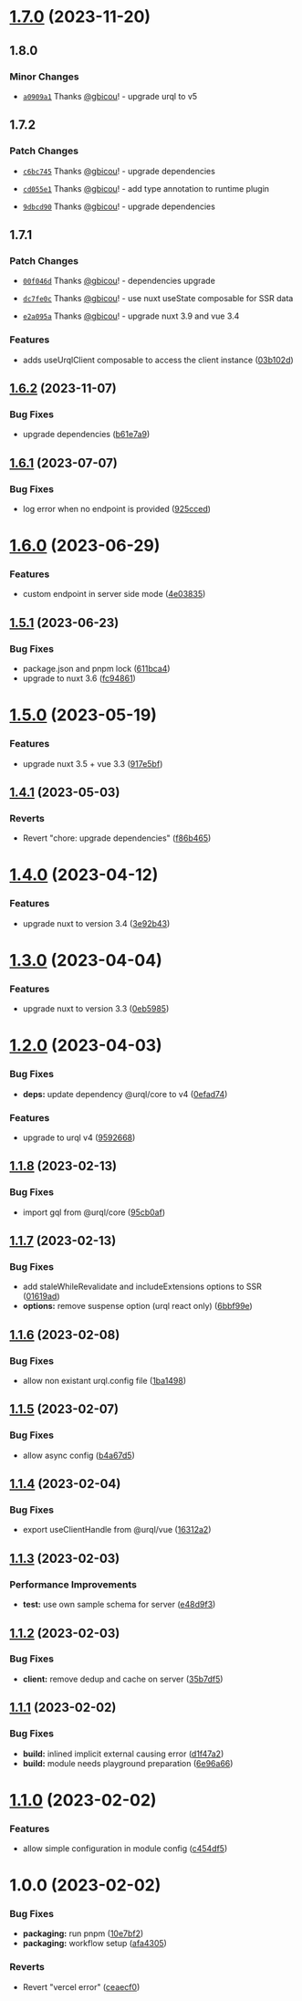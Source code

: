 # [1.7.0](https://github.com/gbicou/nuxt-urql/compare/v1.6.2...v1.7.0) (2023-11-20)

## 1.8.0

### Minor Changes

- [`a0909a1`](https://github.com/gbicou/nuxt-urql/commit/a0909a149e72c372c349322b87eedbac3be208ee) Thanks [@gbicou](https://github.com/gbicou)! - upgrade urql to v5

## 1.7.2

### Patch Changes

- [`c6bc745`](https://github.com/gbicou/nuxt-urql/commit/c6bc745e1d05ee9bce40fae8213ccceccde9891b) Thanks [@gbicou](https://github.com/gbicou)! - upgrade dependencies

- [`cd055e1`](https://github.com/gbicou/nuxt-urql/commit/cd055e19fd68065cc02cc51e7a1cf3c3010aae8c) Thanks [@gbicou](https://github.com/gbicou)! - add type annotation to runtime plugin

- [`9dbcd90`](https://github.com/gbicou/nuxt-urql/commit/9dbcd9030f28fa10f25f74e46acc0310922cd08a) Thanks [@gbicou](https://github.com/gbicou)! - upgrade dependencies

## 1.7.1

### Patch Changes

- [`00f046d`](https://github.com/gbicou/nuxt-urql/commit/00f046d677c71d240f1239f9aaf4900327fc10e1) Thanks [@gbicou](https://github.com/gbicou)! - dependencies upgrade

- [`dc7fe0c`](https://github.com/gbicou/nuxt-urql/commit/dc7fe0ccf77c142c8a69d714f0ef72f3a381e292) Thanks [@gbicou](https://github.com/gbicou)! - use nuxt useState composable for SSR data

- [`e2a095a`](https://github.com/gbicou/nuxt-urql/commit/e2a095acc10e097b392853108fddce97876bf0ec) Thanks [@gbicou](https://github.com/gbicou)! - upgrade nuxt 3.9 and vue 3.4

### Features

- adds useUrqlClient composable to access the client instance ([03b102d](https://github.com/gbicou/nuxt-urql/commit/03b102dfd1eb66f0180344d908a12f11f3f6f91b))

## [1.6.2](https://github.com/gbicou/nuxt-urql/compare/v1.6.1...v1.6.2) (2023-11-07)

### Bug Fixes

- upgrade dependencies ([b61e7a9](https://github.com/gbicou/nuxt-urql/commit/b61e7a99d7abfd2dbc5a7f8a9e6014779e6a407f))

## [1.6.1](https://github.com/gbicou/nuxt-urql/compare/v1.6.0...v1.6.1) (2023-07-07)

### Bug Fixes

- log error when no endpoint is provided ([925cced](https://github.com/gbicou/nuxt-urql/commit/925cced0b7d4487eb0b0e265569f8e9bbe8861eb))

# [1.6.0](https://github.com/gbicou/nuxt-urql/compare/v1.5.1...v1.6.0) (2023-06-29)

### Features

- custom endpoint in server side mode ([4e03835](https://github.com/gbicou/nuxt-urql/commit/4e038353b7443a97518fa8c68f7c0cd0cd9f91a8))

## [1.5.1](https://github.com/gbicou/nuxt-urql/compare/v1.5.0...v1.5.1) (2023-06-23)

### Bug Fixes

- package.json and pnpm lock ([611bca4](https://github.com/gbicou/nuxt-urql/commit/611bca4eccc510564edef0ad4d9c8176b668a8ab))
- upgrade to nuxt 3.6 ([fc94861](https://github.com/gbicou/nuxt-urql/commit/fc94861866b731c0147b1198f5280d647c727040))

# [1.5.0](https://github.com/gbicou/nuxt-urql/compare/v1.4.1...v1.5.0) (2023-05-19)

### Features

- upgrade nuxt 3.5 + vue 3.3 ([917e5bf](https://github.com/gbicou/nuxt-urql/commit/917e5bf96b90bfcefd7c3c7b5d3c2ed67c1df65c))

## [1.4.1](https://github.com/gbicou/nuxt-urql/compare/v1.4.0...v1.4.1) (2023-05-03)

### Reverts

- Revert "chore: upgrade dependencies" ([f86b465](https://github.com/gbicou/nuxt-urql/commit/f86b4651a20ce93cf77dfdd573dc16ce44a8d605))

# [1.4.0](https://github.com/gbicou/nuxt-urql/compare/v1.3.0...v1.4.0) (2023-04-12)

### Features

- upgrade nuxt to version 3.4 ([3e92b43](https://github.com/gbicou/nuxt-urql/commit/3e92b43036f34daaeef1d190390af8b07e97cd11))

# [1.3.0](https://github.com/gbicou/nuxt-urql/compare/v1.2.0...v1.3.0) (2023-04-04)

### Features

- upgrade nuxt to version 3.3 ([0eb5985](https://github.com/gbicou/nuxt-urql/commit/0eb59853794b3ebd79fcdd9f8d47e8edc7ef45d2))

# [1.2.0](https://github.com/gbicou/nuxt-urql/compare/v1.1.8...v1.2.0) (2023-04-03)

### Bug Fixes

- **deps:** update dependency @urql/core to v4 ([0efad74](https://github.com/gbicou/nuxt-urql/commit/0efad74acc75e36a2b6e351d35a7448765e1b5fe))

### Features

- upgrade to urql v4 ([9592668](https://github.com/gbicou/nuxt-urql/commit/959266809872de8bc0ae75cc10863d7f8321622f))

## [1.1.8](https://github.com/gbicou/nuxt-urql/compare/v1.1.7...v1.1.8) (2023-02-13)

### Bug Fixes

- import gql from @urql/core ([95cb0af](https://github.com/gbicou/nuxt-urql/commit/95cb0af95b8ab3de8c71b34b11928b54d7d75b54))

## [1.1.7](https://github.com/gbicou/nuxt-urql/compare/v1.1.6...v1.1.7) (2023-02-13)

### Bug Fixes

- add staleWhileRevalidate and includeExtensions options to SSR ([01619ad](https://github.com/gbicou/nuxt-urql/commit/01619ad2447d06b67c295f02bbc2991bbb982c3d))
- **options:** remove suspense option (urql react only) ([6bbf99e](https://github.com/gbicou/nuxt-urql/commit/6bbf99ef16dee5bd1d8059d5d09acb9ed8b6b0d1))

## [1.1.6](https://github.com/gbicou/nuxt-urql/compare/v1.1.5...v1.1.6) (2023-02-08)

### Bug Fixes

- allow non existant urql.config file ([1ba1498](https://github.com/gbicou/nuxt-urql/commit/1ba14989715a103af45f7d3265b46e6249049877))

## [1.1.5](https://github.com/gbicou/nuxt-urql/compare/v1.1.4...v1.1.5) (2023-02-07)

### Bug Fixes

- allow async config ([b4a67d5](https://github.com/gbicou/nuxt-urql/commit/b4a67d50e2d0fa8eef42bc901362710aaeea051e))

## [1.1.4](https://github.com/gbicou/nuxt-urql/compare/v1.1.3...v1.1.4) (2023-02-04)

### Bug Fixes

- export useClientHandle from @urql/vue ([16312a2](https://github.com/gbicou/nuxt-urql/commit/16312a219803eab663ca8f970f52146f99dea99f))

## [1.1.3](https://github.com/gbicou/nuxt-urql/compare/v1.1.2...v1.1.3) (2023-02-03)

### Performance Improvements

- **test:** use own sample schema for server ([e48d9f3](https://github.com/gbicou/nuxt-urql/commit/e48d9f3bde4d37d173e3c8888c7d0b857bb8af21))

## [1.1.2](https://github.com/gbicou/nuxt-urql/compare/v1.1.1...v1.1.2) (2023-02-03)

### Bug Fixes

- **client:** remove dedup and cache on server ([35b7df5](https://github.com/gbicou/nuxt-urql/commit/35b7df5b31d39b2f3f23432968ec9baacbea1828))

## [1.1.1](https://github.com/gbicou/nuxt-urql/compare/v1.1.0...v1.1.1) (2023-02-02)

### Bug Fixes

- **build:** inlined implicit external causing error ([d1f47a2](https://github.com/gbicou/nuxt-urql/commit/d1f47a25eac6c611a048dc41fb78e00167f4f637))
- **build:** module needs playground preparation ([6e96a66](https://github.com/gbicou/nuxt-urql/commit/6e96a66579a2d9d601efd98b971d8947133a52e0))

# [1.1.0](https://github.com/gbicou/nuxt-urql/compare/v1.0.0...v1.1.0) (2023-02-02)

### Features

- allow simple configuration in module config ([c454df5](https://github.com/gbicou/nuxt-urql/commit/c454df5ec88b0eea8810fe85e4cbca71875cee15))

# 1.0.0 (2023-02-02)

### Bug Fixes

- **packaging:** run pnpm ([10e7bf2](https://github.com/gbicou/nuxt-urql/commit/10e7bf2fe31b624503d702e7f9ed0f0e79050abc))
- **packaging:** workflow setup ([afa4305](https://github.com/gbicou/nuxt-urql/commit/afa4305711dd55ef41cf9d401bc5743b78156bf3))

### Reverts

- Revert "vercel error" ([ceaecf0](https://github.com/gbicou/nuxt-urql/commit/ceaecf0de4bd75514b0f63d50eca63ad4e1e6ca7))
